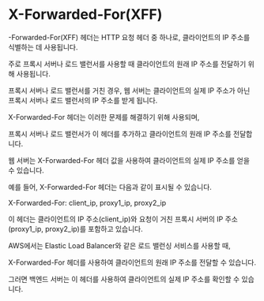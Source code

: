 # X-Forwarded-For(XFF)

-Forwarded-For(XFF) 헤더는 HTTP 요청 헤더 중 하나로, 클라이언트의 IP 주소를 식별하는 데 사용됩니다.

주로 프록시 서버나 로드 밸런서를 사용할 때 클라이언트의 원래 IP 주소를 전달하기 위해 사용됩니다.



프록시 서버나 로드 밸런서를 거친 경우, 웹 서버는 클라이언트의 실제 IP 주소가 아닌 프록시 서버나 로드 밸런서의 IP 주소를 받게 됩니다.

X-Forwarded-For 헤더는 이러한 문제를 해결하기 위해 사용되며,

프록시 서버나 로드 밸런서가 이 헤더를 추가하고 클라이언트의 원래 IP 주소를 전달합니다.



웹 서버는 X-Forwarded-For 헤더 값을 사용하여 클라이언트의 실제 IP 주소를 얻을 수 있습니다.

예를 들어, X-Forwarded-For 헤더는 다음과 같이 표시될 수 있습니다.



X-Forwarded-For: client_ip, proxy1_ip, proxy2_ip


이 헤더는 클라이언트의 IP 주소(client_ip)와 요청이 거친 프록시 서버의 IP 주소(proxy1_ip, proxy2_ip)를 포함하고 있습니다.

AWS에서는 Elastic Load Balancer와 같은 로드 밸런싱 서비스를 사용할 때,

X-Forwarded-For 헤더를 사용하여 클라이언트의 원래 IP 주소를 전달할 수 있습니다.



그러면 백엔드 서버는 이 헤더를 사용하여 클라이언트의 실제 IP 주소를 확인할 수 있습니다.